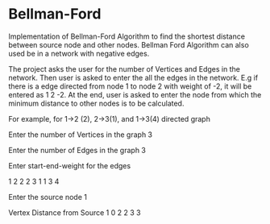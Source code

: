 # Bellman-Ford
Implementation of Bellman-Ford Algorithm to find the shortest distance between source node and other nodes. 
Bellman Ford Algorithm can also used be in a network with negative edges.

The project asks the user for the number of Vertices and Edges in the network.
Then user is asked to enter the all the edges in the network.
E.g if there is a edge directed from node 1 to node 2 with weight of -2,
it will be entered as 1 2 -2.
At the end, user is asked to enter the node from which the minimum distance to other nodes is to be calculated.

For example, for 1->2 (2), 2->3(1), and 1->3(4) directed graph

Enter the number of Vertices in the graph 3

Enter the number of Edges in the graph 3

Enter start-end-weight for the edges

1 2 2
2 3 1
1 3 4

Enter the source node 1

Vertex Distance from Source
1 0
2 2
3 3
